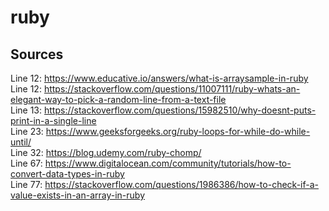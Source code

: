 # ruby

## Sources
Line 12: https://www.educative.io/answers/what-is-arraysample-in-ruby  
Line 12: https://stackoverflow.com/questions/11007111/ruby-whats-an-elegant-way-to-pick-a-random-line-from-a-text-file  
Line 13: https://stackoverflow.com/questions/15982510/why-doesnt-puts-print-in-a-single-line   
Line 23: https://www.geeksforgeeks.org/ruby-loops-for-while-do-while-until/   
Line 32: https://blog.udemy.com/ruby-chomp/   
Line 67: https://www.digitalocean.com/community/tutorials/how-to-convert-data-types-in-ruby    
Line 77: https://stackoverflow.com/questions/1986386/how-to-check-if-a-value-exists-in-an-array-in-ruby  